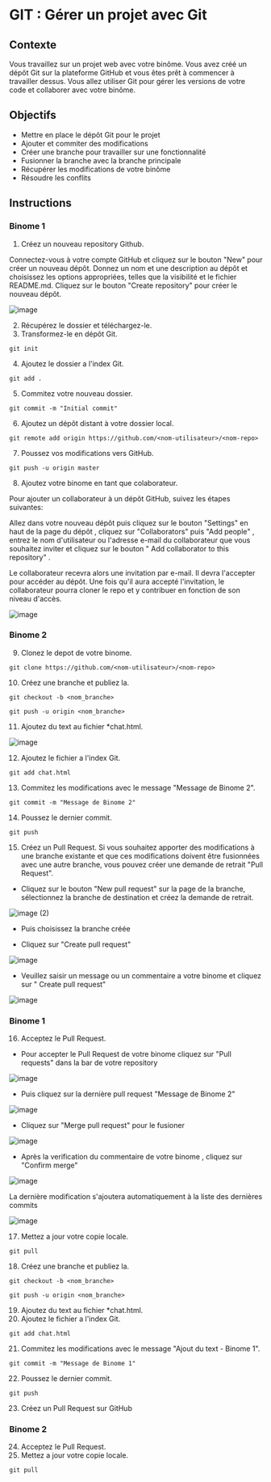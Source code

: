 # GIT : Gérer un projet avec Git

## Contexte
Vous travaillez sur un projet web avec votre binôme. Vous avez créé un dépôt Git sur la plateforme GitHub et vous êtes prêt à commencer à travailler dessus. Vous allez utiliser Git pour gérer les versions de votre code et collaborer avec votre binôme.

## Objectifs
* Mettre en place le dépôt Git pour le projet
* Ajouter et commiter des modifications
* Créer une branche pour travailler sur une fonctionnalité
* Fusionner la branche avec la branche principale
* Récupérer les modifications de votre binôme
* Résoudre les conflits

## Instructions

### Binome 1 
1. Créez un nouveau repository Github.

Connectez-vous à votre compte GitHub et cliquez sur le bouton "New" pour créer un nouveau dépôt. Donnez un nom et une description au dépôt et choisissez les options appropriées, telles que la visibilité et le fichier README.md. Cliquez sur le bouton "Create repository" pour créer le nouveau dépôt.

![image](https://user-images.githubusercontent.com/123757632/236680232-fe9c3b4c-8f94-4ba7-a767-65df9e351072.png)

2. Récupérez le dossier et téléchargez-le.
3. Transformez-le en dépôt Git.
```
git init
```
4. Ajoutez le dossier a l'index Git.
```
git add .
```
5. Commitez votre nouveau dossier.
```
git commit -m "Initial commit"
```
6. Ajoutez un dépôt distant à votre dossier local.
```
git remote add origin https://github.com/<nom-utilisateur>/<nom-repo>
```
7. Poussez vos modifications vers GitHub.
```
git push -u origin master
```
8. Ajoutez votre binome en tant que colaborateur.

Pour ajouter un collaborateur à un dépôt GitHub, suivez les étapes suivantes:

Allez dans votre nouveau dépôt puis cliquez sur le bouton "Settings" en haut de la page du dépôt , cliquez sur "Collaborators" puis "Add people" , entrez le nom d'utilisateur ou l'adresse e-mail du collaborateur que vous souhaitez inviter et cliquez sur le bouton " Add collaborator to this repository" .

Le collaborateur recevra alors une invitation par e-mail. Il devra l'accepter pour accéder au dépôt. Une fois qu'il aura accepté l'invitation, le collaborateur pourra cloner le repo et y contribuer en fonction de son niveau d'accès.

![image](https://user-images.githubusercontent.com/123757632/222380018-39212414-882d-412f-a6a4-63348bba1ce6.png)

### Binome 2
9. Clonez le depot de votre binome. 
```
git clone https://github.com/<nom-utilisateur>/<nom-repo>
```
10. Créez une branche et publiez la.
```
git checkout -b <nom_branche>
```
```
git push -u origin <nom_branche>
```
11. Ajoutez du text au fichier *chat.html.

![image](https://user-images.githubusercontent.com/123757632/236679214-771003b6-f3ec-49d5-9c50-ca38bc1d7414.png)

12. Ajoutez le fichier a l'index Git.
```
git add chat.html
```
13. Commitez les modifications avec le message "Message de Binome 2".
```
git commit -m "Message de Binome 2"
```
14. Poussez le dernier commit.
```
git push
```
15. Créez un Pull Request.
Si vous souhaitez apporter des modifications à une branche existante et que ces modifications doivent être fusionnées avec une autre branche, vous pouvez créer une demande de retrait "Pull Request".

* Cliquez sur le bouton "New pull request" sur la page de la branche, sélectionnez la branche de destination et créez la demande de retrait.

![image (2)](https://user-images.githubusercontent.com/123757632/236679286-6c56f836-494d-49bb-93fc-5ec32f41c501.png)

* Puis choisissez la branche créée 

* Cliquez sur "Create pull request"

![image](https://user-images.githubusercontent.com/123757632/236679408-fd90a5da-2b48-4324-bf7a-822449a6e9f2.png)

* Veuillez saisir un message ou un commentaire a votre binome et cliquez sur " Create pull request"

![image](https://user-images.githubusercontent.com/123757632/236679520-2ace0c8f-30cc-41c5-ab0a-3d33cb4912be.png)

### Binome 1
16. Acceptez le Pull Request. 

* Pour accepter le Pull Request de votre binome cliquez sur "Pull requests" dans la bar de votre repository

![image](https://user-images.githubusercontent.com/123757632/236679653-7a935958-3137-4c44-bb83-f60bf267c85c.png)

* Puis cliquez sur la dernière pull request "Message de Binome 2"

![image](https://user-images.githubusercontent.com/123757632/236679719-d2a5a3d3-ef06-46d8-b6ab-b648f66148ac.png)

* Cliquez sur "Merge pull request" pour le fusioner

![image](https://user-images.githubusercontent.com/123757632/236679798-27c8cbaf-b289-4c3f-8acb-4818e52bd2fe.png)

* Après la verification du commentaire de votre binome , cliquez sur "Confirm merge"

![image](https://user-images.githubusercontent.com/123757632/236679857-f30c58cc-41a0-45de-a540-cf6d163069f5.png)

La dernière modification s'ajoutera automatiquement à la liste des dernières commits 

![image](https://user-images.githubusercontent.com/123757632/236679949-6d877c13-311d-48a0-aa42-accb22720b9d.png)


17. Mettez a jour votre copie locale.
```
git pull
```
18. Créez une branche et publiez la.
```
git checkout -b <nom_branche>
```
```
git push -u origin <nom_branche>
```
19. Ajoutez du text au fichier *chat.html.
20. Ajoutez le fichier a l'index Git.
```
git add chat.html
```
21. Commitez les modifications avec le message "Ajout du text - Binome 1".
```
git commit -m "Message de Binome 1"
```
22. Poussez le dernier commit.
```
git push
```
23. Créez un Pull Request sur GitHub

### Binome 2
24. Acceptez le Pull Request.
25. Mettez a jour votre copie locale.
```
git pull
```
